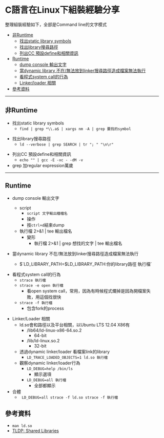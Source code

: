 # C語言在Linux下組裝經驗分享
整理組裝經驗如下，全部是Command line的文字模式

- [非Runtime](#非Runtime)
    - [找出static library symbols](#nr1)
    - [找出library搜尋路徑](#nr2)
    - [列出CC 預設define和相關資訊](#nr3)
- [Runtime](#Runtime)
    - [dump console 輸出文字](#r1)
    - [當dynamic library 不在/無法放到linker搜尋路徑造成檔案無法執行](#r2)
    - [看程式system call的行為](#r3)
    - [Linker/loader 相關](#r4)
- [參考資料](#參考資料)

---
<a name="非Runtime"></a>
## 非Runtime
<a name="nr1"></a>

- 找出static library symbols
   - `find | grep *\\.a$ | xargs nm -A | grep 要找的symbol`

<a name="nr2"></a>

- 找出library搜尋路徑
    - `ld --verbose | grep SEARCH | tr "; " "\n\r"`

<a name="nr3"></a>

- 列出CC 預設define和相關資訊
    - `echo "" | gcc -E -xc - -dM -v`
- grep 加regular expression萬歲

---
<a name="Runtime"></a>
## Runtime
<a name="r1"></a>

- dump console 輸出文字
  - script
    - `script 文字輸出檔檔名`
    - 操作
    - 按`ctrl+d`結束dump
  - 執行檔 2>&1 | tee 輸出檔名
    - 變形
      - 執行檔 2>&1 | grep 想找的文字 | tee 輸出檔名
<a name="r2"></a>

- 當dynamic library 不在/無法放到linker搜尋路徑造成檔案無法執行
    - $`LD_LIBRARY_PATH=$LD_LIBRARY_PATH:你的library路徑 執行檔`

<a name="r3"></a>

- 看程式system call的行為
    - `strace 執行檔`
    - `strace -e open 執行檔`
        - 看open system call，常用，因為有時候程式爛掉是因為開檔案失敗，用這個找很快
    - `strace -f 執行檔`
        - 包含fork的process

<a name="r4"></a>

- Linker/Loader 相關
    - ld.so會和路徑以及平台相關，以Ubuntu LTS 12.04 X86有
        - /lib64/ld-linux-x86-64.so.2
            - 64-bit
        - /lib/ld-linux.so.2
            - 32-bit
    - 透過dynamic linker/loader 看檔案link的library
        - `LD_TRACE_LOADED_OBJECTS=1 ld.so 執行檔`
    - 觀察dynamic linker/loader行為
        - `LD_DEBUG=help /bin/ls`
            - 顯示選項
        - `LD_DEBUG=all 執行檔`
            - 全部都顯示
- 合體
    - ` LD_DEBUG=all strace -f ld.so strace -f 執行檔`

<a name="參考資料"></a>
## 參考資料

- `man ld.so`
- [TLDP: Shared Libraries](http://tldp.org/HOWTO/Program-Library-HOWTO/shared-libraries.html)

